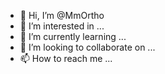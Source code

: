 - 👋 Hi, I’m @MmOrtho
- 👀 I’m interested in ...
- 🌱 I’m currently learning ...
- 💞️ I’m looking to collaborate on ...
- 📫 How to reach me ...

<!---
MmOrtho/MmOrtho is a ✨ special ✨ repository because its `README.md` (this file) appears on your GitHub profile.
You can click the Preview link to take a look at your changes.
--->
